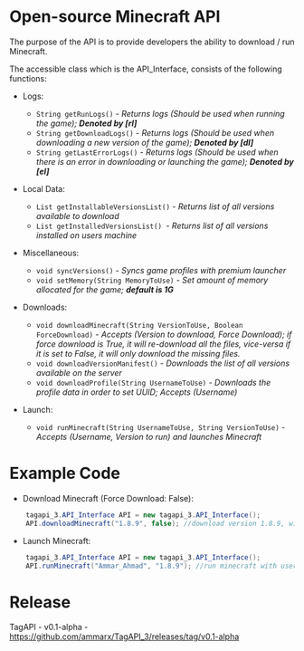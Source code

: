 # Open-source Minecraft API
The purpose of the API is to provide developers the ability to download / run Minecraft.

The accessible class which is the API_Interface, consists of the following functions:

- Logs:
  - ```String getRunLogs()``` - *Returns logs (Should be used when running the game);* _**Denoted by [rl]**_
  - ```String getDownloadLogs()``` - *Returns logs (Should be used when downloading a new version of the game);* _**Denoted by [dl]**_
  - ```String getLastErrorLogs()``` - *Returns logs (Should be used when there is an error in downloading or launching the game);* _**Denoted by [el]**_

- Local Data:
  - ```List getInstallableVersionsList()``` - *Returns list of all versions available to download*
  - ```List getInstalledVersionsList() ```- *Returns list of all versions installed on users machine*

- Miscellaneous:
  - ```void syncVersions()``` - *Syncs game profiles with premium launcher*
  - ```void setMemory(String MemoryToUse)``` - *Set amount of memory allocated for the game;* _**default is 1G**_

- Downloads:
  - ```void downloadMinecraft(String VersionToUse, Boolean ForceDownload)``` - *Accepts (Version to download, Force Download); if force download is True, it will re-download all the files, vice-versa if it is set to False, it will only download the missing files.*
  - ```void downloadVersionManifest()``` - *Downloads the list of all versions available on the server*
  - ```void downloadProfile(String UsernameToUse)``` - *Downloads the profile data in order to set UUID; Accepts (Username)*

- Launch:
  - ```void runMinecraft(String UsernameToUse, String VersionToUse)``` - *Accepts (Username, Version to run) and launches Minecraft*

# Example Code
- Download Minecraft (Force Download: False):
```java
    tagapi_3.API_Interface API = new tagapi_3.API_Interface();
    API.downloadMinecraft("1.8.9", false); //download version 1.8.9, without replacing the files
```

- Launch Minecraft:
```java
    tagapi_3.API_Interface API = new tagapi_3.API_Interface();
    API.runMinecraft("Ammar_Ahmad", "1.8.9"); //run minecraft with username: Ammar_Ahmad, and version: 1.8.9
```

# Release
TagAPI - v0.1-alpha - https://github.com/ammarx/TagAPI_3/releases/tag/v0.1-alpha
